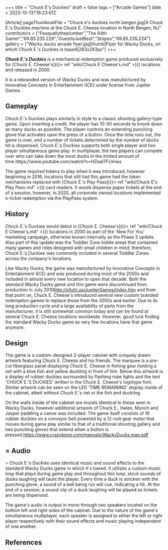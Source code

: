 +++
title = "Chuck E's Duckies"
draft = false
tags = ["Arcade Games"]
date = 2023-10-13T18:23:01Z

[Article]
pageThumbnailFile = "Chuck e's duckies north bergen.jpg|A Chuck E.'s Duckies machine at the Chuck E. Cheese location in North Bergen, NJ"
contributors = ["Pasquallytheplumber","The 64th Gamer","69.85.235.229","GuestIsJustBest","Stripes","69.85.235.224"]
gallery = ["Wacky ducks arcade flyer.jpg|thumb|Flyer for Wacky Ducks, on which Chuck E.'s Duckies is based|283x283px"]
+++


<b><i>Chuck E.'s Duckies</b></i> is a mechanical redemption game produced exclusively for [Chuck E. Cheese's]({{< ref "wiki/Chuck E Cheese's.md" >}}) locations and released in 2000.

It is a rebranded version of Wacky Ducks and was manufactured by Innovative Concepts in Entertainment (ICE) under license from Jupiter Games.
<h2>Gameplay</h2>
Chuck E.'s Duckies plays similarly in style to a classic shooting gallery-type game. Upon inserting a credit, the player has 10-30 seconds to knock down as many ducks as possible. The player controls an extending punching glove that activates upon the press of a button. Once the time runs out, the game is over, and a number of tickets determined by the number of ducks hit is dispensed. Chuck E.'s Duckies supports both single player and two player simultaneous game play. In multiplayer, the two players can compete over who can take down the most ducks in the limited amount of time.<ref>https://www.youtube.com/watch?v=HZeaI7FUmws</ref>

The game required tokens to play when it was introduced, however beginning in 2016, locations that still had this game had the token mechanisms replaced with [Chuck E.'s Play Pass]({{< ref "wiki/Chuck E's Play Pass.md" >}}) card readers. It would dispense paper tickets at the end of a session, however, in 2020, all corporate owned locations implemented e-ticket redemption via the PlayPass system.
<h2>History</h2>
Chuck E.'s Duckies would debut in [Chuck E. Cheese's]({{< ref "wiki/Chuck E Cheese's.md" >}}) locations in 2000 as part of the 'New For You' marketing campaign, otherwise known internally as the Phase 3 update. Also part of this update was the Toddler Zone kiddie areas that contained many games and rides designed with small children in mind; therefore, Chuck E.'s Duckies was commonly included in several Toddler Zones across the company's locations.

Like Wacky Ducks, the game was manufactured by Innovative Concepts in Entertainment (ICE) and was produced during most of the 2000s and included in almost every new location to open that decade. Both the standard Wacky Ducks game and this game were discontinued from production in July 2010<ref>http://pfutz.us/JupiterGames/Index.htm</ref> and from that point on, Chuck E. Cheese's introduced several new custom branded redemption games to replace those from the 2000s and earlier. Due to its long production cycle and a large availability of parts from the manufacturer, it is still somewhat common today and can be found at several Chuck E. Cheese locations worldwide. However, good luck finding the standard Wacky Ducks game as very few locations have that game anymore.

<h2> Design </h2>
The game is a custom-designed 2-player cabinet with uniquely drawn artwork featuring Chuck E. Cheese and his friends. The marquee is a pre-cut fiberglass panel displaying Chuck E. Cheese in fishing gear holding a net with a blue fish and yellow duckling in front of him. Below this artwork is a display of rubber duckies surrounded by flashing rope lights and the text 'CHUCK E.'S DUCKIES' written in the Chuck E. Cheese's logotype font. Similar artwork can be seen on the LED 'TIME REMAINING' display inside of the cabinet, albeit without Chuck E.'s net or the fish and duckling. 

On the walls inside of the cabinet are murals identical to those seen in Wacky Ducks, however additional artwork of Chuck E., Helen, Munch and Jasper paddling a canoe was included. The game itself consists of 16 rubber duckies on a conveyor belt powered by a 12-volt gear motor that moves during game play similar to that of a traditional shooting gallery and two punching gloves that extend when a button is pressed.<ref>https://www.crazykong.com/manuals/WackyDucks.man.pdf</ref> 

<h2>= Audio </h2>=
Chuck E.'s Duckies uses identical music and sound effects to the standard Wacky Ducks game in which it's based. It utilizes a custom music loop that plays during game play and throughout this loop, stock sounds of ducks laughing will taunt the player. Every time a duck is stricken with the punching glove, a sound of a bell being run will cue, indicating a hit. At the end of a session, a sound clip of a duck laughing will be played as tickets are being dispensed. 

The game's audio is output in mono through two speakers located on the bottom left and right sides of the cabinet. Due to the nature of the game's simultaneous multiplayer, each speaker is assigned to either the left or right player respectively with their sound effects and music playing independent of one another.

<h2> References </h2>
<references />